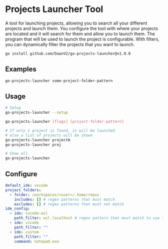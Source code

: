 # Projects Launcher Tool

A tool for launching projects, allowing you to search all your different projects and launch them. You configure the tool with where your projects are located and it will search for them and allow you to launch them. The program that will be used to launch the project is configurable. With filters, you can dynamically filter the projects that you want to launch.

```bash
go install github.com/DaanV2/go-projects-launcher@v1.0.0
```

## Examples

```bash
go-projects-launcher some-project-folder-pattern
```

## Usage

```bash
# Setup
go-projects-launcher --setup

go-projects-launcher [flags] [project-folder-pattern]

# If only 1 project is found, it will be launched
# else a list of projects will be shown
go-projects-launcher projectA
go-projects-launcher proj

# Show all
go-projects-launcher
```

## Configure

```yaml
default_ide: vscode
project_folders:
  - folder: /workspaces/<user>/.home/repos
    includes: [] # regex patterns that must match
    excludes: [] # regex patterns that must not match
ide_config:
  - ide: vscode-wsl
    path_filter: wsl.localhost # regex pattern that must match to use this ide
  - ide: vscode
    path_filter: ""
  - ide: custom
    path_filter: ""
    command: notepad.exe
```